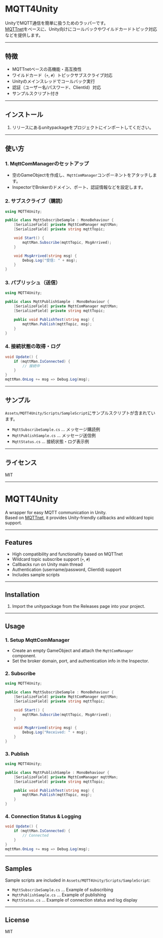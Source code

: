 # MQTT4Unity

UnityでMQTT通信を簡単に扱うためのラッパーです。  
[MQTTnet](https://github.com/dotnet/MQTTnet)をベースに、Unity向けにコールバックやワイルドカードトピック対応などを提供します。

---

## 特徴

- MQTTnetベースの高機能・高互換性
- ワイルドカード（`+`, `#`）トピックサブスクライブ対応
- Unityのメインスレッドでコールバック実行
- 認証（ユーザー名/パスワード、ClientId）対応
- サンプルスクリプト付き

---

## インストール

1. リリースにあるunitypackageをプロジェクトにインポートしてください。

---

## 使い方

### 1. MqttComManagerのセットアップ

- 空のGameObjectを作成し、`MqttComManager`コンポーネントをアタッチします。
- InspectorでBrokerのドメイン、ポート、認証情報などを設定します。

### 2. サブスクライブ（購読）

```csharp
using MQTT4Unity;

public class MqttSubscribeSample : MonoBehaviour {
    [SerializeField] private MqttComManager mqttMan;
    [SerializeField] private string mqttTopic;

    void Start() {
        mqttMan.Subscribe(mqttTopic, MsgArrived);
    }

    void MsgArrived(string msg) {
        Debug.Log("受信: " + msg);
    }
}
```

### 3. パブリッシュ（送信）

```csharp
using MQTT4Unity;

public class MqttPublishSample : MonoBehaviour {
    [SerializeField] private MqttComManager mqttMan;
    [SerializeField] private string mqttTopic;

    public void PublishTest(string msg) {
        mqttMan.Publish(mqttTopic, msg);
    }
}
```

### 4. 接続状態の取得・ログ

```csharp
void Update() {
    if (mqttMan.IsConnected) {
        // 接続中
    }
}
mqttMan.OnLog += msg => Debug.Log(msg);
```

---

## サンプル

`Assets/MQTT4Unity/Scripts/SampleScript`にサンプルスクリプトが含まれています。

- `MqttSubscribeSample.cs` … メッセージ購読例
- `MqttPublishSample.cs` … メッセージ送信例
- `MqttStatus.cs` … 接続状態・ログ表示例

---

## ライセンス

MIT

---

# MQTT4Unity

A wrapper for easy MQTT communication in Unity.  
Based on [MQTTnet](https://github.com/dotnet/MQTTnet), it provides Unity-friendly callbacks and wildcard topic support.

---

## Features

- High compatibility and functionality based on MQTTnet
- Wildcard topic subscribe support (`+`, `#`)
- Callbacks run on Unity main thread
- Authentication (username/password, ClientId) support
- Includes sample scripts

---

## Installation

1. Import the unitypackage from the Releases page into your project.

---

## Usage

### 1. Setup MqttComManager

- Create an empty GameObject and attach the `MqttComManager` component.
- Set the broker domain, port, and authentication info in the Inspector.

### 2. Subscribe

```csharp
using MQTT4Unity;

public class MqttSubscribeSample : MonoBehaviour {
    [SerializeField] private MqttComManager mqttMan;
    [SerializeField] private string mqttTopic;

    void Start() {
        mqttMan.Subscribe(mqttTopic, MsgArrived);
    }

    void MsgArrived(string msg) {
        Debug.Log("Received: " + msg);
    }
}
```

### 3. Publish

```csharp
using MQTT4Unity;

public class MqttPublishSample : MonoBehaviour {
    [SerializeField] private MqttComManager mqttMan;
    [SerializeField] private string mqttTopic;

    public void PublishTest(string msg) {
        mqttMan.Publish(mqttTopic, msg);
    }
}
```

### 4. Connection Status & Logging

```csharp
void Update() {
    if (mqttMan.IsConnected) {
        // Connected
    }
}
mqttMan.OnLog += msg => Debug.Log(msg);
```

---

## Samples

Sample scripts are included in `Assets/MQTT4Unity/Scripts/SampleScript`:

- `MqttSubscribeSample.cs` … Example of subscribing
- `MqttPublishSample.cs` … Example of publishing
- `MqttStatus.cs` … Example of connection status and log display

---

## License

MIT 